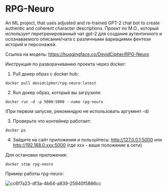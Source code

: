 # RPG-Neuro
An ML project, that uses adjusted and re-trained GPT-2 chat bot to create authentic and coherent character descriptions.
Проект по М.О., который использует перетренированный чат gpt-2 для создания аутентичного и осознаваемого описания/чата с различными вариациями фентези историй и персонажей.

Ссылка на модель: https://huggingface.co/DevidCipher/RPG-Neuro

Инструкция по разворачиванию проекта через docker: 

1. Pull докер образ с docker hub:
   
```shell
docker pull devidcipher/rpg-neuro:latest
```

2. Run докер образ, который вы загрузили:
   
```shell
docker run -d -p 5000:5000 --name rpg-neuro
```

(При первом запуске, рекомендую не использовать аргумент -d)

3. Проверьте что контейнер работает:

```shell
docker ps
```

4. Зайдите на сайт приложения и пользуйтесь:
http://127.0.0.1:5000 или http://192.168.0.xxx:5000
(где xxx - ваше положение в сети)

Для остановки приложения:

```shell
docker stop rpg-neuro
```

Пример работы rpg-neuro:

![cc6f7a23-df3a-4b64-a839-25940f5886cc](https://github.com/user-attachments/assets/ae606659-4694-4345-a6de-19cba8784418)

